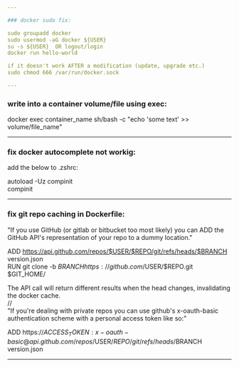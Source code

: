 ```yaml
---

### docker sudo fix:

sudo groupadd docker  
sudo usermod -aG docker ${USER}  
su -s ${USER}  OR logout/login  
docker run hello-world  

if it doesn't work AFTER a modification (update, upgrade etc.)  
sudo chmod 666 /var/run/docker.sock

---
```


### write into a container volume/file using exec:  

docker exec container_name sh/bash -c "echo 'some text' >> volume/file_name"  

---  

### fix docker autocomplete not workig:  

add the below to .zshrc:  

autoload -Uz compinit  
compinit  

---  

### fix git repo caching in Dockerfile:  

"If you use GitHub (or gitlab or bitbucket too most likely) you can ADD the GitHub API's representation of your repo to a dummy location."  

ADD https://api.github.com/repos/$USER/$REPO/git/refs/heads/$BRANCH version.json  
RUN git clone -b $BRANCH https://github.com/$USER/$REPO.git $GIT_HOME/  

The API call will return different results when the head changes, invalidating the docker cache.  
//  
"If you're dealing with private repos you can use github's x-oauth-basic authentication scheme with a personal access token like so:"  

ADD https://$ACCESS_TOKEN:x-oauth-basic@api.github.com/repos/$USER/$REPO/git/refs/heads/$BRANCH version.json

---  


